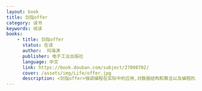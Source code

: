 ```yaml
---
layout: book
title: 剑指offer 
category: 读书
keywords: 阅读
books: 
    - title: 剑指offer
      status: 在读
      author:  何海涛
      publisher: 电子工业出版社
      language: 中文
      link: https://book.douban.com/subject/27008702/
      cover: /assets/img/Life/offer.jpg
      description: <剑指offer>强调编程在实际中的应用,对数据结构和算法以及编程的质量讲解的很细腻,旨在应对工作面试的编程技巧.本书可以作为提高个人编程思想的一本书,也可以用来提升自己在IT研发岗面试的技巧.虽然本书用C++/C#构建,但是书中的编程思想和应试技巧是很值得学习的.    
---
```

